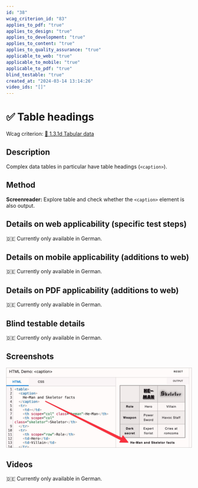 ```yaml
---
id: "38"
wcag_criterion_id: "83"
applies_to_pdf: "true"
applies_to_design: "true"
applies_to_development: "true"
applies_to_content: "true"
applies_to_quality_assurance: "true"
applicable_to_web: "true"
applicable_to_mobile: "true"
applicable_to_pdf: "true"
blind_testable: "true"
created_at: "2024-03-14 13:14:26"
video_ids: "[]"
---
```


# ✅ Table headings

Wcag criterion: [📜 1.3.1d Tabular data](..)

## Description

Complex data tables in particular have table headings (`<caption>`).

## Method

**Screenreader:** Explore table and check whether the `<caption>` element is also output.

## Details on web applicability (specific test steps)

🇩🇪 Currently only available in German.

## Details on mobile applicability (additions to web)

🇩🇪 Currently only available in German.

## Details on PDF applicability (additions to web)

🇩🇪 Currently only available in German.

## Blind testable details

🇩🇪 Currently only available in German.

## Screenshots

![Caption-Demo auf MDN](images/caption-demo-auf-mdn.png)

## Videos

🇩🇪 Currently only available in German.
